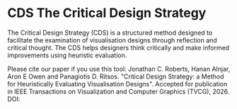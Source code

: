 # CDS The Critical Design Strategy
The Critical Design Strategy (CDS) is a structured method designed to facilitate the examination of visualisation designs through reflection and critical thought. The CDS helps designers think critically and make informed improvements using heuristic evaluation. 

Please cite our paper if you use this tool:
Jonathan C. Roberts, Hanan Alnjar, Aron E Owen and Panagiotis D. Ritsos. "Critical Design Strategy: a Method for Heuristically Evaluating Visualisation Designs". Accepted for publication in IEEE Transactions on Visualization and Computer Graphics (TVCG), 2026. DOI:
